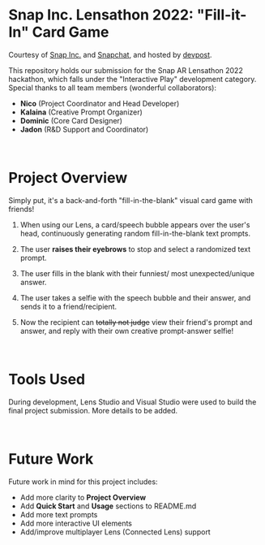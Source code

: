 <!--

Team Members:
  Nicholas Yamashita, Kalaina Anderes, Dominic Duong, Jadon Combs
Initial Date: 13 July 2022

-->

# Snap Inc. Lensathon 2022: "Fill-it-In" Card Game
Courtesy of [Snap Inc.](https://www.snap.com/en-US) and [Snapchat](https://www.snapchat.com/), and hosted by [devpost](https://snaplensathon.devpost.com/).

This repository holds our submission for the Snap AR Lensathon 2022 hackathon, which falls under the "Interactive Play" development category.
Special thanks to all team members (wonderful collaborators):

- **Nico** (Project Coordinator and Head Developer)
- **Kalaina** (Creative Prompt Organizer)
- **Dominic** (Core Card Designer)
- **Jadon** (R&D Support and Coordinator)


&nbsp;
# Project Overview
Simply put, it's a back-and-forth "fill-in-the-blank" visual card game with friends!

1. When using our Lens, a card/speech bubble appears over the user's head, continuously generating random fill-in-the-blank text prompts.

2. The user **raises their eyebrows** to stop and select a randomized text prompt.

3. The user fills in the blank with their funniest/ most unexpected/unique answer.

4. The user takes a selfie with the speech bubble and their answer, and sends it to a friend/recipient.

5. Now the recipient can ~~totally not judge~~ view their friend's prompt and answer, and reply with their own creative prompt-answer selfie!


&nbsp;
# Tools Used
During development, Lens Studio and Visual Studio were used to build the final project submission. More details to be added.

&nbsp;
# Future Work
Future work in mind for this project includes:

- Add more clarity to **Project Overview**
- Add **Quick Start** and **Usage** sections to README.md
- Add more text prompts
- Add more interactive UI elements
- Add/improve multiplayer Lens (Connected Lens) support
